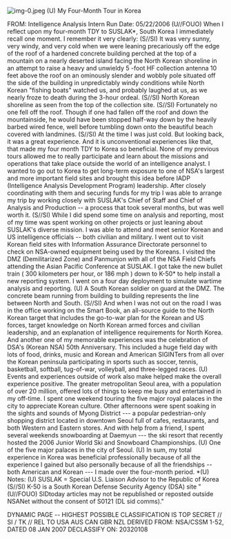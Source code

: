 ![img-0.jpeg](img-0.jpeg)
(U) My Four-Month Tour in Korea

FROM:
Intelligence Analysis Intern
Run Date: 05/22/2006
(U//FOUO) When I reflect upon my four-month TDY to SUSLAK*, South Korea I immediately recall one moment. I remember it very clearly:
(S//SI) It was very sunny, very windy, and very cold when we were leaning precariously off the edge of the roof of a hardened concrete building perched at the top of a mountain on a nearly deserted island facing the North Korean shoreline in an attempt to raise a heavy and unwieldy 5 -foot HF collection antenna 10 feet above the roof on an ominously slender and wobbly pole situated off the side of the building in unpredictably windy conditions while North Korean "fishing boats" watched us, and probably laughed at us, as we nearly froze to death during the 3-hour ordeal.
(S//SI) North Korean shoreline as seen from the top of the collection site.
(S//SI) Fortunately no one fell off the roof. Though if one had fallen off the roof and down the mountainside, he would have been stopped half-way down by the heavily barbed wired fence, well before tumbling down onto the beautiful beach covered with landmines.
(S//SI) At the time I was just cold. But looking back, it was a great experience. And it is unconventional experiences like that, that made my four month TDY to Korea so beneficial. None of my previous tours allowed me to really participate and learn about the missions and operations that take place outside the world of an intelligence analyst. I wanted to go out to Korea to get long-term exposure to one of NSA's largest and more important field sites and brought this idea before IADP (Intelligence Analysis Development Program) leadership. After closely coordinating with them and securing funds for my trip I was able to arrange my trip by working closely with SUSLAK's Chief of Staff and Chief of Analysis and Production -- a process that took several months, but was well worth it.
(S//SI) While I did spend some time on analysis and reporting, most of my time was spent working on other projects or just leaning about SUSLAK's diverse mission. I was able to attend and meet senior Korean and US intelligence officials -- both civilian and military. I went out to visit Korean field sites with Information Assurance Directorate personnel to check on NSA-owned equipment being used by the Koreans. I visited the DMZ (Demilitarized Zone) and Panmunjon with all of the NSA Field Chiefs attending the Asian Pacific Conference at SUSLAK. I got take the new bullet train ( 300 kilometers per hour, or 186 mph ) down to K-50* to help install a new reporting system. I went on a four day deployment to simulate wartime analysis and reporting.
(U) A South Korean soldier on guard at the DMZ. The concrete beam running from building to building
represents the line between North and South.
(S//SI) And when I was not out on the road I was in the office working on the Smart Book, an all-source guide to the North Korean target that includes the go-to-war plan for the Korean and US forces, target knowledge on North Korean armed forces and civilian leadership, and an explanation of intelligence requirements for North Korea. And another one of my memorable experiences was the celebration of DSA's (Korean NSA) 50th Anniversary. This included a huge field day with lots of food, drinks, music and Korean and American SIGINTers from all over the Korean peninsula participating in sports such as soccer, tennis, basketball, softball, tug-of-war,
volleyball, and three-legged races.
(U) Events and experiences outside of work also make helped make the overall experience positive. The greater metropolitan Seoul area, with a population of over 20 million, offered lots of things to keep me busy and entertained in my off-time. I spent one weekend touring the five major royal palaces in the city to appreciate Korean culture. Other afternoons were spent soaking in the sights and sounds of Myong District --- a popular pedestrian-only shopping district located in downtown Seoul full of cafes, restaurants, and both Western and Eastern stores. And with help from a friend, I spent several weekends snowboarding at Daemyun --- the ski resort that recently hosted the 2006 Junior World Ski and Snowboard Championships.
(U) One of the five major palaces in the city of Seoul.
(U) In sum, my total experience in Korea was beneficial professionally because of all the experience I gained but also personally because of all the friendships -- both American and Korean --- I made over the four-month period.
*(U) Notes:
(U) SUSLAK = Special U.S. Liaison Advisor to the Republic of Korea
(S//SI) K-50 is a South Korean Defense Security Agency (DSA) site
"(U//FOUO) SIDtoday articles may not be republished or reposted outside NSANet without the consent of S0121 (DL sid comms)."

DYNAMIC PAGE -- HIGHEST POSSIBLE CLASSIFICATION IS TOP SECRET // SI / TK // REL TO USA AUS CAN GBR NZL DERIVED FROM: NSA/CSSM 1-52, DATED 08 JAN 2007 DECLASSIFY ON: 20320108
